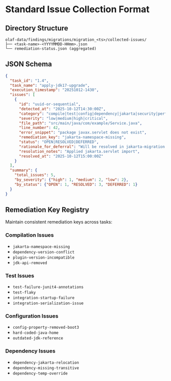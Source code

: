 # Standard Issue Collection Format

## Directory Structure
```
olaf-data/findings/migrations/migration_<ts>/collected-issues/
├── <task-name>-<YYYYMMDD-HHmm>.json
└── remediation-status.json (aggregated)
```

## JSON Schema
```json
{
  "task_id": "1.4",
  "task_name": "apply-jdk17-upgrade", 
  "execution_timestamp": "20251012-1430",
  "issues": [
    {
      "id": "uuid-or-sequential",
      "detected_at": "2025-10-12T14:30:00Z",
      "category": "compile|test|config|dependency|jakarta|security|performance",
      "severity": "low|medium|high|critical",
      "file_path": "src/main/java/com/example/Service.java",
      "line_number": 42,
      "error_snippet": "package javax.servlet does not exist",
      "remediation_key": "jakarta-namespace-missing",
      "status": "OPEN|RESOLVED|DEFERRED",
      "rationale_for_deferral": "Will be resolved in jakarta-migration task",
      "resolution_notes": "Applied jakarta.servlet import",
      "resolved_at": "2025-10-12T15:00:00Z"
    }
  ],
  "summary": {
    "total_issues": 5,
    "by_severity": {"high": 1, "medium": 2, "low": 2},
    "by_status": {"OPEN": 1, "RESOLVED": 3, "DEFERRED": 1}
  }
}
```

## Remediation Key Registry
Maintain consistent remediation keys across tasks:

### Compilation Issues
- `jakarta-namespace-missing`
- `dependency-version-conflict` 
- `plugin-version-incompatible`
- `jdk-api-removed`

### Test Issues
- `test-failure-junit4-annotations`
- `test-flaky`
- `integration-startup-failure`
- `integration-serialization-issue`

### Configuration Issues
- `config-property-removed-boot3`
- `hard-coded-java-home`
- `outdated-jdk-reference`

### Dependency Issues
- `dependency-jakarta-relocation`
- `dependency-missing-transitive`
- `dependency-temp-override`